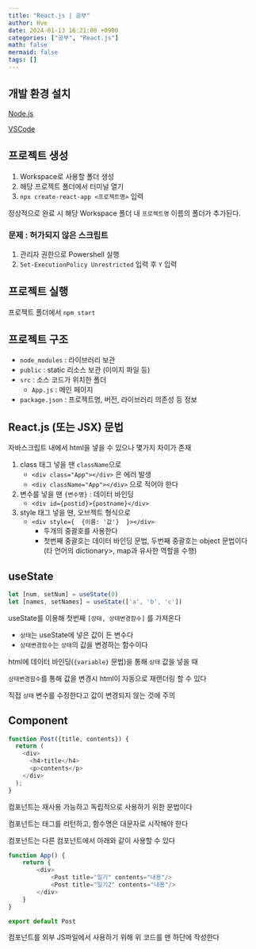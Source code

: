```yaml
---
title: "React.js | 공부"
author: Hve
date: 2024-01-13 16:21:08 +0900
categories: ["공부", "React.js"]
math: false
mermaid: false
tags: []
---
```


## 개발 환경 설치

[Node.js](https://nodejs.org)

[VSCode](https://code.visualstudio.com)

## 프로젝트 생성

1. Workspace로 사용할 폴더 생성
2. 해당 프로젝트 폴더에서 터미널 열기
3. `npx create-react-app <프로젝트명>` 입력

정상적으로 완료 시 해당 Workspace 폴더 내 `프로젝트명` 이름의 폴더가 추가된다.

### 문제 : 허가되지 않은 스크립트

1. 관리자 권한으로 Powershell 실행
2. `Set-ExecutionPolicy Unrestricted` 입력 후 `Y` 입력

## 프로젝트 실행

프로젝트 폴더에서 `npm start`

## 프로젝트 구조

- `node_modules` : 라이브러리 보관
- `public` : static 리소스 보관 (이미지 파일 등)
- `src` : 소스 코드가 위치한 폴더
    - `App.js` : 메인 페이지
- `package.json` : 프로젝트명, 버전, 라이브러리 의존성 등 정보

## React.js (또는 JSX) 문법

자바스크립트 내에서 html을 넣을 수 있으나 몇가지 차이가 존재

1. class 태그 넣을 땐 `className`으로
    - `<div class="App"></div>` 은 에러 발생
    - `<div className="App"></div>` 으로 적어야 한다
2. 변수를 넣을 땐 `{변수명}` : 데이터 바인딩
    - `<div id={postid}>{postname}</div>`
3. style 태그 넣을 땐, 오브젝트 형식으로 
    - `<div style={  {이름: '값'}  }></div>`
        - 두개의 중괄호를 사용한다
        - 첫번째 중괄호는 데이터 바인딩 문법, 두번째 중괄호는 object 문법이다 (타 언어의 dictionary>, map과 유사한 역할을 수행)

## useState

```js
let [num, setNum] = useState(0)
let [names, setNames] = useState(['a', 'b', 'c'])
```

useState를 이용해 첫번째 `[상태, 상태변경함수]` 를 가져온다

- `상태`는 useState에 넣은 값이 든 변수다
- `상태변경함수`는 `상태`의 값을 변경하는 함수이다

html에 데이터 바인딩(`{variable}` 문법)을 통해 `상태` 값을 넣을 때

`상태변경함수`를 통해 값을 변경시 html이 자동으로 재랜더링 할 수 있다

직접 `상태` 변수를 수정한다고 값이 변경되지 않는 것에 주의

## Component

```js
function Post({title, contents}) {
  return (
    <div>
      <h4>title</h4>
      <p>contents</p>
    </div>
  );
}
```

컴포넌트는 재사용 가능하고 독립적으로 사용하기 위한 문법이다

컴포넌트는 태그를 리턴하고, 함수명은 대문자로 시작해야 한다

컴포넌트는 다른 컴포넌트에서 아래와 같이 사용할 수 있다

```js
function App() {
    return {
        <div>
            <Post title="일기" contents="내용"/>
            <Post title="일기2" contents="내용"/>
        </div>
    }
}
```

```js
export default Post
```

컴포넌트를 외부 JS파일에서 사용하기 위해 위 코드를 맨 하단에 작성한다